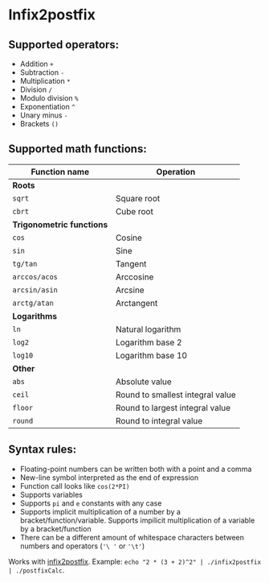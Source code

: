 # Infix2postfix
## Supported operators:
- Addition `+`
- Subtraction `-`
- Multiplication `*`
- Division `/`
- Modulo division `%`
- Exponentiation `^`
- Unary minus `-`
- Brackets `()`

## Supported math functions:
| Function name              | Operation                       |
| -------------------------- | ------------------------------- |
| <b>Roots</b>               |                                 |
| `sqrt`                     | Square root                     |
| `cbrt`                     | Cube root                       |
| <b>Trigonometric functions</b> |                             |
| `cos`                      | Cosine                          |
| `sin`                      | Sine                            |
| `tg/tan`                   | Tangent                         |
| `arccos/acos`              | Arccosine                       |
| `arcsin/asin`              | Arcsine                         |
| `arctg/atan`               | Arctangent                      |
| <b>Logarithms</b>          |                                 |
| `ln`                       | Natural logarithm               |
| `log2`                     | Logarithm base 2                |
| `log10`                    | Logarithm base 10               |
| <b>Other</b>               |                                 |
| `abs`                      | Absolute value                  |
| `ceil`                     | Round to smallest integral value|
| `floor`                    | Round to largest integral value |
| `round`                    | Round to integral value         |

## Syntax rules:
- Floating-point numbers can be written both with a point and a comma
- New-line symbol interpreted as the end of expression
- Function call looks like `cos(2*PI)`
- Supports variables
- Supports `pi` and `e` constants with any case
- Supports implicit multiplication of a number by a bracket/function/variable. Supports impilicit multiplication of a variable by a bracket/function
- There can be a different amount of whitespace characters between numbers and operators (`'\ '` or `'\t'`)

Works with [infix2postfix](https://github.com/evgeny-net-x/Infix2postfix). Example: `echo "2 * (3 + 2)^2" | ./infix2postfix | ./postfixCalc`.
